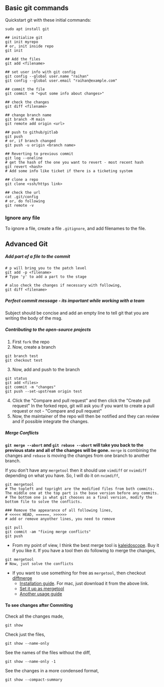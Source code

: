 ## Basic git commands
Quickstart git with these initial commands:
```
sudo apt install git

## initialize git
git init myrepo 
# or, init inside repo
git init

## Add the files
git add <filename>

## set user info with git config
git config --global user.name "raihan"
git config --global user.email "raihan@example.com"

## commit the file
git commit -m "<put some info about changes>"

## check the changes
git diff <filename>

## change branch name
git branch -M main
git remote add origin <url>

## push to github/gitlab
git push
# or, if branch changed
git push -u origin <branch name>

## Reverting to previous commit 
git log --oneline
# get the hash of the one you want to revert - most recent hash
git revert <hash>
# Add some info like ticket if there is a ticketing system

## clone a repo
git clone <ssh/https link>

## check the url
cat .git/config
# or, do following
git remote -v
```

### Ignore any file
To ignore a file, create a file `.gitignore`, and add filenames to the file.


## Advanced Git
##### Add part of a file to the commit
```
# p will bring you to the patch level
git add -p <filename>
# Type 'y' to add a part to the stage

# also check the changes if necessary with following,
git diff <filename>
```

##### Perfect commit message - its important while working with a team
Subject should be concise and add an empty line to tell git that you are writing the body of the msg.

##### Contributing to the open-source projects
1. First `fork` the repo
2. Now, create a branch
```
git branch test
git checkout test
```
3. Now, add and push to the branch
```
git status
git add <files>
git commit -m "changes"
git push --set-upstream origin test
```
4. Click the "Compare and pull request" and then click the "Create pull request"
In the forked repo, git will ask you if you want to create a pull request or not - "Compare and pull request"
5. Now, the maintainer of the repo will then be notified and they can review and if possible integrate the changes.

##### Merge Conflicts
**`git merge --abort` and `git rebase --abort` will take you back to the previous state and all of the changes will be gone.**
`merge` is combining the changes and `rebase` is moving the changes from one branch to another branch.

If you don't have any `mergetool` then it should use `vimdiff` or `nvimdiff` depending on what you have. So, I will do it on `nvimdiff`,
```
git mergetool
# The topleft and topright are the modified files from both commits. The middle one at the top part is the base version before any commits.
# The bottom one is what git chooses as a final version, modify the bottom file to solve the conflicts.

### Remove the appearance of all following lines,
# <<<<< HEAD, ======, >>>>>>
# add or remove anyother lines, you need to remove

git pull
git commit -am "fixing merge conflicts"
git push
```

- From my point of view, I think the best merge tool is [kaleidoscope](https://kaleidoscope.app/). Buy it if you like it. If you have a tool then do following to merge the changes,
```
git mergetool
# Now, just solve the conflicts
```
- If you want to use something for free as `mergetool`, then checkout [diffmerge](https://sourcegear.com/diffmerge/downloads.html)
    - [Installation guide](https://sourcegear.com/diffmerge/webhelp/sec__inst__ubuntu.html). For mac, just download it from the above link.
    - [Set it up as mergetool](https://sourcegear.com/diffmerge/webhelp/sec__git__linux.html)
    - [Another usage guide](https://medium.com/@vitorhsb/how-to-set-diffmerge-as-git-merge-and-diff-tool-unix-40df346c11c4)

#### To see changes after Commiting 
Check all the changes made,
```
git show
```

Check just the files,
```
git show --name-only
```

See the names of the files without the diff,
```
git show --name-only -1
```

See the changes in a more condensed format,
```
git show --compact-summary
```

